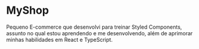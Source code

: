 # MyShop
Pequeno E-commerce que desenvolvi para treinar Styled Components, assunto no qual estou aprendendo e me desenvolvendo, além de aprimorar minhas habilidades em React e TypeScript.
